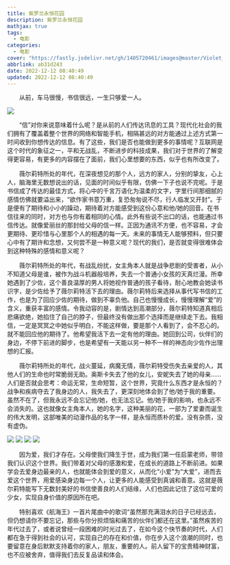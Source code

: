 ```yaml
---
title: 紫罗兰永恒花园
description: 紫罗兰永恒花园
mathjax: true
tags:
  - 电影
categories:
  - 电影
cover: "https://fastly.jsdelivr.net/gh/1405720461/images@master/Violet_Evergarden/22.webp"
abbrlink: ab31d243
date: 2022-12-12 08:40:49
updated: 2022-12-12 08:40:49
---
```


&emsp;&emsp;从前，车马很慢，书信很远，一生只够爱一人。

<div class='blog-img'>
 <img src="https://fastly.jsdelivr.net/gh/1405720461/blog_img@main/inspiration/19.webp" />
</div>

&emsp;&emsp;“信”对你来说意味着什么呢？是从前的人们传达讯息的工具？现代化社会的我们拥有了覆盖着整个世界的网络和智能手机，相隔甚远的对方能通过上述方式第一时间收到你想传达的信息。有了这些，我们是否也能做到更多的事情呢？互联网是这个时代的象征之一，平和无战乱，不断进步的科技成果，我们对于世界的了解变得更容易，有更多的内容摆在了面前，我们心里想要的东西，似乎也有所改变了。

&emsp;&emsp;薇尔莉特所处的年代，在深夜想见的那个人，远方的家人，分别的挚友，心上人，脑海里无数想说出的话，见面的时间似乎有限，仿佛一下子也说不完呢。于是书信成了传达的最佳方式，将心中的千言万语化为温柔的文字，字里行间那细腻的感情仿佛就要溢出来，“欲作家书意万重，复恐匆匆说不尽，行人临发又开封”。于是便有了期待和小小的躁动，期待着对方能感受到这份心意和他/她的回音。在书信往来的同时，对方也与你有着相同的心情。此外有些说不出口的话，也能通过书信传达。就像爱丽丝的那封给父母的信一样。正因为通讯不方便，也不容易，才会更期待、更珍惜与心里那个人的相遇的每一天。未来的事情无人能够预料，但只要心中有了期许和念想，又何尝不是一种意义呢？现代的我们，是否就变得很难体会到这种特殊的感情和意义呢？

&emsp;&emsp;薇尔莉特所处的年代，有战乱纷扰，女主角本人就是战争悲剧的受害者，从小不知道父母是谁，被作为战斗机器般培养，失去一个普通小女孩的天真烂漫。所幸她遇到了少佐，这个善良温厚的男人将她视作普通的孩子看待，耐心地教会她读书识字，是少佐给予了薇尔莉特活下去的理由。薇尔莉特后来选择从事代写书信的工作，也是为了回应少佐的期待，做到不辜负他。自己也慢慢成长，慢慢理解“爱”的含义，重获丰富的感情。令我动容的是，剧情达到高潮部分，薇尔莉特知道真相后悲痛欲绝，她掐住了自己的脖子，但最终没有做出那个选择而是继续走下去。我相信，一定是冥冥之中她似乎明白，不能这样做，要是那个人看到了，会不忍心的。就不能回应他的期待了。他希望我活下去一定有他的理由。她回到公司，伙伴们的身边，不停下前进的脚步，也是希望有一天能以另一种不一样的神态向少佐作出理想的汇报。

&emsp;&emsp;薇尔莉特所处的年代，战火蔓延，病魔无情，薇尔莉特受伤失去亲爱的人，其他人们的生命也时常脆弱无助。奥斯卡失去了他的女儿，安妮失去了她的母亲……人们是否就会思考：命运无常，生命短暂，这个世界，究竟什么东西才是永恒的？战争和疾病夺去了我身边的人，我失去了，更深刻地体会到了他/她于我的重要。虽然不在了，但我永远不会忘记他/她，也无法忘记。他/她于我的影响，也永远不会消失的。这也就像女主角本人，她的名字，这种美丽的花，一部为了爱妻而诞生的伟大发明，这部唯美的动漫作品的名字一样，是永恒而质朴的爱。没有杂质，没有虚伪。

<div class='blog-img'>
  <img src="https://fastly.jsdelivr.net/gh/1405720461/blog_img@main/inspiration/20.webp" />
  <img src="https://fastly.jsdelivr.net/gh/1405720461/blog_img@main/inspiration/21.webp" />
  <img src="https://fastly.jsdelivr.net/gh/1405720461/blog_img@main/inspiration/22.webp" />
  <img src="https://fastly.jsdelivr.net/gh/1405720461/blog_img@main/inspiration/23.webp" />
</div>

&emsp;&emsp;因为爱，我们才存在。父母使我们降生于世，成为我们第一任启蒙老师，带领我们认识这个世界。我们带着对父母的感激和爱，在成长的道路上不断前进。如果学会去爱身边最亲的人，也就能体会到爱的意义，从而化“小爱”为“大爱”，进而去爱这个世界，用爱感染身边每一个人，让更多的人能感受到真诚和善意。这就是薇尔莉特能写下无数封美好的书信使善良的人们结缘，人们也因此记住了这位可爱的少女，实现自身价值的原因所在吧。

&emsp;&emsp;特别喜欢《航海王》一首片尾曲中的歌词“虽然那充满泪水的日子已经远去，但仍想请你不要忘记，那些与你分担烦恼和痛苦的伙伴们都还在这里。”虽然疾苦的年代过去了，或者说曾经一段困难的时光过去了，在如今这个快节奏的时代，人们都在急于得到社会的认可，实现自己的存在和价值，你在步入这个浪潮的同时，也要留意在身后默默支持着你的家人，朋友，重要的人。前人留下的宝贵精神财富，也不应被舍弃，值得我们去反复品读和体会。
